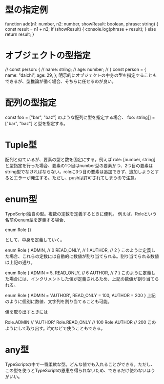 # 型の指定例
function add(n1: number, n2: number, showResult: boolean, phrase: string) {
  const result = n1 + n2;
  if (showResult) {
    console.log(phrase + result);
  } else return result;
}

# オブジェクトの型指定
// const person: {
//   name: string;
//   age: number;
// }
const person = {
  name: "daichi",
  age: 29,
};
明示的にオブジェクトの中身の型を指定することもできるが、型推論が働く場合、そちらに任せるのが良い。

# 配列の型指定
const foo = ["bar", "baz"]
のような配列に型を指定する場合、
foo: string[] = ["bar", "baz"]
と型を指定する。

# Tuple型
配列と似ているが、要素の型と数を固定にする。例えば
role: [number, string]
と型指定を行った場合、要素の1つ目はnumber型の要素かつ、2つ目の要素はstring型でなければならない。roleに3つ目の要素は追加できず、追加しようとするとエラーが発生する。ただし、pushは許可されてしまうので注意。

# enum型
TypeScript独自の型。複数の定数を定義するときに便利。
例えば、Roleという名前のenum型を定義する場合、

enum Role {}

として、中身を定義していく。

enum Role {
  ADMIN, // 0
  READ_ONLY, // 1
  AUTHOR, // 2
}
このように定義した場合、これらの定数には自動的に数値が割り当てられる。割り当てられる数値は上記の通り。

enum Role {
  ADMIN = 5,
  READ_ONLY, // 6
  AUTHOR, // 7
}
このように定義した場合には、インクリメントした値が定義されるため、上記の数値が割り当てられる。

enum Role {
  ADMIN = 'AUTHOR', 
  READ_ONLY = 100, 
  AUTHOR = 200
}
上記のように個別に数値、文字列を割り当てることも可能。

値を取り出すときには

Role.ADMIN // 'AUTHOR'
Role.READ_ONLY // 100
Role.AUTHOR // 200
このようにして取り出す。if文などで使うこともできる。

# any型
TypeScriptの中で一番柔軟な型。どんな値でも入れることができる。ただし、この型を使うとTypeScriptの恩恵を得られないため、できるだけ使わないほうがいい。